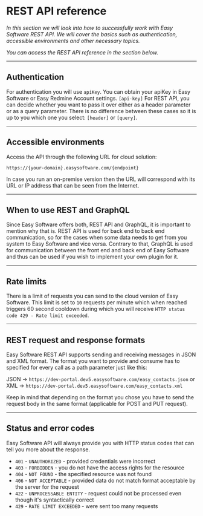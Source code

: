 # REST API reference

*In this section we will look into how to successfully work with Easy Software REST API. We will cover the basics such as authentication, accessible environments and other necessary topics.*

*You can access the REST API reference in the section below.*

---

## Authentication
For authentication you will use `apiKey`.
You can obtain your apiKey in Easy Software or Easy Redmine Account settings.
`[api-key]`
For REST API, you can decide whether you want to pass it over either as a header parameter or as a query parameter. There is no difference between these cases so it is up to you which one you select:
`[header]`
or
`[query]`.

---

## Accessible environments
Access the API through the following URL for cloud solution:

`https://{your-domain}.easysoftware.com/{endpoint}`

In case you run an on-premise version then the URL will correspond with its URL or IP address that can be seen from the Internet.

---

## When to use REST and GraphQL
Since Easy Software offers both, REST API and GraphQL, it is important to mention why that is.
REST API is used for back end to back end communication, so for the cases when some data needs to get from you system to Easy Software and vice versa.
Contrary to that, GraphQL is used for communication between the front end and back end of Easy Software and thus can be used if you wish to implement your own plugin for it.

---

## Rate limits
There is a limit of requests you can send to the cloud version of Easy Software. This limit is set to `10` requests per minute which when reached triggers 60 second cooldown during which you will receive `HTTP status code 429 - Rate limit exceeded`.

---

## REST request and response formats
Easy Software REST API supports sending and receiving messages in JSON and XML format. The format you want to provide and consume has to specified for every call as a path parameter just like this:

JSON → `https://dev-portal.dev5.easysoftware.com/easy_contacts.json`
or XML → `https://dev-portal.dev5.easysoftware.com/easy_contacts.xml`

Keep in mind that depending on the format you chose you have to send the request body in the same format (applicable for POST and PUT request).

---

## Status and error codes
Easy Software API will always provide you with HTTP status codes that can tell you more about the response.

- `401` - `UNAUTHORIZED` - provided credentials were incorrect
- `403` - `FORBIDDEN` - you do not have the access rights for the resource
- `404` - `NOT FOUND` - the specified resource was not found
- `406` - `NOT ACCEPTABLE` - provided data do not match format acceptable by the server for the request
- `422` - `UNPROCESSABLE ENTITY` - request could not be processed even though it's syntactically correct
- `429` - `RATE LIMIT EXCEEDED` - were sent too many requests
